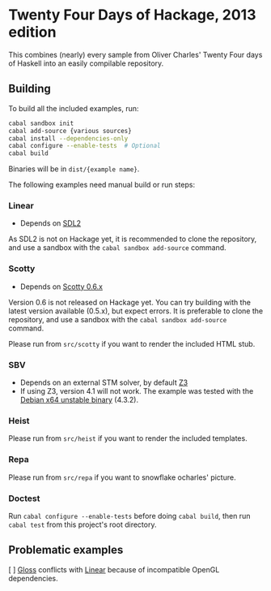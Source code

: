Twenty Four Days of Hackage, 2013 edition
=========================================

This combines (nearly) every sample from Oliver Charles' Twenty Four days of
Haskell into an easily compilable repository.


Building
--------

To build all the included examples, run:

```sh
cabal sandbox init
cabal add-source {various sources}
cabal install --dependencies-only
cabal configure --enable-tests  # Optional
cabal build
```

Binaries will be in `dist/{example name}`.

The following examples need manual build or run steps:


### Linear

* Depends on [SDL2](https://github.com/Lemmih/hsSDL2)

As SDL2 is not on Hackage yet, it is recommended to clone the repository, and
use a sandbox with the `cabal sandbox add-source` command.


### Scotty

* Depends on [Scotty 0.6.x](https://github.com/ku-fpg/scotty)

Version 0.6 is not released on Hackage yet. You can try building with the latest
version available (0.5.x), but expect errors. It is preferable to clone the
repository, and use a sandbox with the `cabal sandbox add-source` command.

Please run from `src/scotty` if you want to render the included HTML stub.


### SBV

* Depends on an external STM solver, by default [Z3](https://z3.codeplex.com/)
* If using Z3, version 4.1 will not work. The example was tested with the
  [Debian x64 unstable binary](https://z3.codeplex.com/releases/view/101916)
  (4.3.2).


### Heist

Please run from `src/heist` if you want to render the included templates.


### Repa

Please run from `src/repa` if you want to snowflake ocharles' picture.


### Doctest

Run `cabal configure --enable-tests` before doing `cabal build`, then run `cabal
test` from this project's root directory.


Problematic examples
--------------------

[ ] [Gloss](http://hackage.haskell.org/package/gloss) conflicts with
    [Linear](http://hackage.haskell.org/package/linear) because of incompatible
    OpenGL dependencies.
